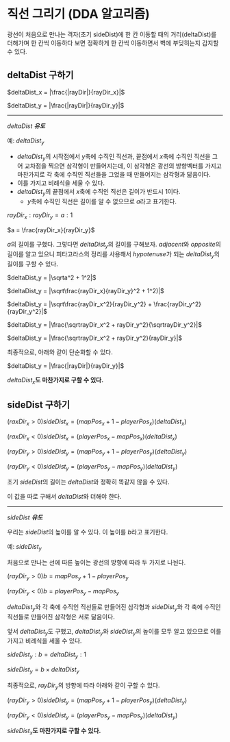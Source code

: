 # 직선 그리기 (DDA 알고리즘)
광선이 처음으로 만나는 격자(초기 sideDist)에 한 칸 이동할 때의 거리(deltaDist)를 더해가며 한 칸씩 이동하다 보면 정확하게 한 칸씩 이동하면서 벽에 부딪히는지 감지할 수 있다.

## deltaDist 구하기

$deltaDist_x = |\frac{|rayDir|}{rayDir_x}|$

$deltaDist_y = |\frac{|rayDir|}{rayDir_y}|$

---

$deltaDist$ ***유도***

예: $deltaDist_y$
- $deltaDist_y$의 시작점에서 $y$축에 수직인 직선과, 끝점에서 $x$축에 수직인 직선을 그어 교차점을 찍으면 삼각형이 만들어지는데, 이 삼각형은 광선의 방향벡터를 가지고 마찬가지로 각 축에 수직인 직선들을 그었을 때 만들어지는 삼각형과 닮음이다.
- 이를 가지고 비례식을 세울 수 있다.
- $deltaDist_y$의 끝점에서 $x$축에 수직인 직선은 길이가 반드시 1이다.
  - $y$축에 수직인 직선은 길이를 알 수 없으므로 $a$라고 표기한다.

$rayDir_x : rayDir_y = a : 1$

$a = \frac{rayDir_x}{rayDir_y}$

$a$의 길이를 구했다. 그렇다면 $deltaDist_y$의 길이를 구해보자.
$adjacent$와 $opposite$의 길이를 알고 있으니 피타고라스의 정리를 사용해서 $hypotenuse$가 되는 $deltaDist_y$의 길이를 구할 수 있다.

$deltaDist_y = |\sqrta^2 + 1^2|$

$deltaDist_y = |\sqrt\frac{rayDir_x}{rayDir_y}^2 + 1^2)|$

$deltaDist_y = |\sqrt\frac{rayDir_x^2}{rayDir_y^2} + \frac{rayDir_y^2}{rayDir_y^2}|$

$deltaDist_y = |\frac{\sqrtrayDir_x^2 + rayDir_y^2}{\sqrtrayDir_y^2}|$

$deltaDist_y = |\frac{\sqrtrayDir_x^2 + rayDir_y^2}{rayDir_y}|$

최종적으로, 아래와 같이 단순화할 수 있다.

$deltaDist_y = |\frac{|rayDir|}{rayDir_y}|$

$deltaDist_x$**도 마찬가지로 구할 수 있다.**

## sideDist 구하기
$(raxDir_x > 0) sideDist_x = (mapPos_x + 1 - playerPos_x)(deltaDist_x)$

$(raxDir_x < 0) sideDist_x = (playerPos_x - mapPos_x)(deltaDist_x)$

$(rayDir_y > 0) sideDist_y = (mapPos_y + 1 - playerPos_y)(deltaDist_y)$

$(rayDir_y < 0) sideDist_y = (playerPos_y - mapPos_y)(deltaDist_y)$

초기 $sideDist$의 길이는 $deltaDist$와 정확히 똑같지 않을 수 있다.

이 값을 따로 구해서 $deltaDist$와 더해야 한다.

---

$sideDist$ ***유도***

우리는 $sideDist$의 높이를 알 수 있다. 이 높이를 $b$라고 표기한다.

예: $sideDist_y$

처음으로 만나는 선에 따른 높이는 광선의 방향에 따라 두 가지로 나뉜다.

$(rayDir_y > 0) b = mapPos_y + 1 - playerPos_y$

$(rayDir_y < 0) b = playerPos_y - mapPos_y$

$deltaDist_y$와 각 축에 수직인 직선들로 만들어진 삼각형과 $sideDist_y$와 각 축에 수직인 직선들로 만들어진 삼각형은 서로 닮음이다.

앞서 $deltaDist_y$도 구했고, $deltaDist_y$와 $sideDist_y$의 높이를 모두 알고 있으므로 이를 가지고 비례식을 세울 수 있다.

$sideDist_y : b = deltaDist_y : 1$

$sideDist_y = b \times deltaDist_y$

최종적으로, $rayDir_y$의 방향에 따라 아래와 같이 구할 수 있다.

$(rayDir_y > 0) sideDist_y = (mapPos_y + 1 - playerPos_y)(deltaDist_y)$

$(rayDir_y < 0) sideDist_y = (playerPos_y - mapPos_y)(deltaDist_y)$

$sideDist_x$**도 마찬가지로 구할 수 있다.**
